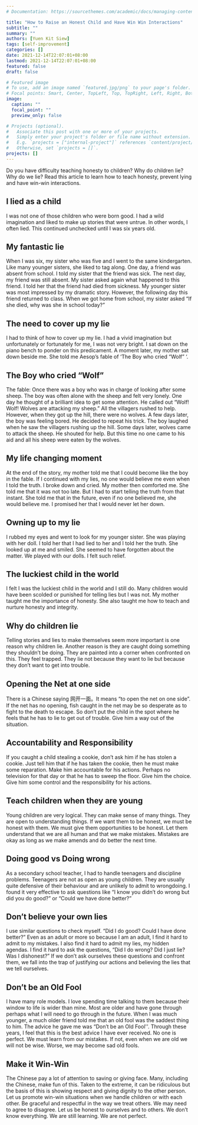 ```yaml
---
# Documentation: https://sourcethemes.com/academic/docs/managing-content/

title: "How to Raise an Honest Child and Have Win Win Interactions"
subtitle: ""
summary: ""
authors: [Yuen Kit Siew]
tags: [self-improvement]
categories: []
date: 2021-12-14T22:07:01+08:00
lastmod: 2021-12-14T22:07:01+08:00
featured: false
draft: false

# Featured image
# To use, add an image named `featured.jpg/png` to your page's folder.
# Focal points: Smart, Center, TopLeft, Top, TopRight, Left, Right, BottomLeft, Bottom, BottomRight.
image:
  caption: ""
  focal_point: ""
  preview_only: false

# Projects (optional).
#   Associate this post with one or more of your projects.
#   Simply enter your project's folder or file name without extension.
#   E.g. `projects = ["internal-project"]` references `content/project/deep-learning/index.md`.
#   Otherwise, set `projects = []`.
projects: []
---
```

Do you have difficulty teaching honesty to children? Why do children lie? Why do we lie? Read this article to learn how to teach honesty, prevent lying and have win-win interactions.

## I lied as a child
I was not one of those children who were born good. I had a wild imagination and liked to make up stories that were untrue. In other words, I often lied. This continued unchecked until I was six years old.

## My fantastic lie
When I was six, my sister who was five and I went to the same kindergarten. Like many younger sisters, she liked to tag along. One day, a friend was absent from school. I told my sister that the friend was sick. The next day, my friend was still absent. My sister asked again what happened to this friend. I told her that the friend had died from sickness. My younger sister was most impressed by my dramatic story.  However, the following day this friend returned to class. When we got home from school, my sister asked “If she died, why was she in school today?”

## The need to cover up my lie
I had to think of how to cover up my lie. I had a vivid imagination but unfortunately or fortunately for me, I was not very bright. I sat down on the piano bench to ponder on this predicament. A moment later, my mother sat down beside me. She told me Aesop’s fable of ‘The Boy who cried “Wolf” ‘.

## The Boy who cried “Wolf”
The fable: Once there was a boy who was in charge of looking after some sheep. The boy was often alone with the sheep and felt very lonely. One day he thought of a brilliant idea to get some attention. He called out “Wolf! Wolf! Wolves are attacking my sheep.” All the villagers rushed to help. However, when they got up the hill, there were no wolves. A few days later, the boy was feeling bored. He decided to repeat his trick. The boy laughed when he saw the villagers rushing up the hill. Some days later, wolves came to attack the sheep. He shouted for help. But this time no one came to his aid and all his sheep were eaten by the wolves.

## My life changing moment
At the end of the story, my mother told me that I could become like the boy in the fable. If I continued with my lies, no one would believe me even when I told the truth. I broke down and cried. My mother then comforted me. She told me that it was not too late. But I had to start telling the truth from that instant. She told me that in the future, even if no one believed me, she would believe me. I promised her that I would never let her down. 

## Owning up to my lie
I rubbed my eyes and went to look for my younger sister. She was playing with her doll. I told her that I had lied to her and I told her the truth. She looked up at me and smiled. She seemed to have forgotten about the matter. We played with our dolls. I felt such relief.

## The luckiest child in the world
I felt I was the luckiest child in the world and I still do. Many children would have been scolded or punished for telling lies but I was not. My mother taught me the importance of honesty. She also taught me how to teach and nurture honesty and integrity. 

## Why do children lie 
Telling stories and lies to make themselves seem more important is one reason why children lie. Another reason is they are caught doing something they shouldn’t be doing. They are painted into a corner when confronted on this. They feel trapped. They lie not because they want to lie but because they don’t want to get into trouble. 

## Opening the Net at one side
There is a Chinese saying 网开一面。It means “to open the net on one side”. If the net has no opening, fish caught in the net may be so desperate as to fight to the death to escape. So don’t put the child in the spot where he feels that he has to lie to get out of trouble. Give him a way out of the situation.

## Accountability and Responsibility
If you caught a child stealing a cookie, don’t ask him if he has stolen a cookie. Just tell him that if he has taken the cookie, then he must make some reparation. Make him accountable for his actions. Perhaps no television for that day or that he has to sweep the floor. Give him the choice. Give him some control and the responsibility for his actions. 

## Teach children when they are young
Young children are very logical. They can make sense of many things. They are open to understanding things. If we want them to be honest, we must be honest with them. We must give them opportunities to be honest. Let them understand that we are all human and that we make mistakes. Mistakes are okay as long as we make amends and do better the next time.

## Doing good vs Doing wrong
As a secondary school teacher, I had to handle teenagers and discipline problems. Teenagers are not as open as young children. They are usually quite defensive of their behaviour and are unlikely to admit to wrongdoing. I found it very effective to ask questions like “I know you didn’t do wrong but did you do good?” or “Could we have done better?” 

## Don’t believe your own lies
I use similar questions to check myself. “Did I do good? Could I have done better?” Even as an adult or more so because I am an adult, I find it hard to admit to my mistakes. I also find it hard to admit my lies, my hidden agendas. I find it hard to ask the questions, “Did I do wrong? Did I just lie? Was I dishonest?” If we don’t ask ourselves these questions and confront them, we fall into the trap of justifying our actions and believing the lies that we tell ourselves. 

##  Don’t be an Old Fool
I have many role models. I love spending time talking to them because their window to life is wider than mine. Most are older and have gone through perhaps what I will need to go through in the future. When I was much younger, a much older friend told me that an old fool was the saddest thing to him. The advice he gave me was “Don’t be an Old Fool''. Through these years, I feel that this is the best advice I have ever received. No one is perfect. We must learn from our mistakes. If not, even when we are old we will not be wise. Worse, we may become sad old fools.

## Make it Win-Win 
The Chinese pay a lot of attention to saving or giving face. Many, including the Chinese, make fun of this. Taken to the extreme, it can be ridiculous but the basis of this is showing respect and giving dignity to the other person. Let us promote win-win situations when we handle children or with each other. Be graceful and respectful in the way we treat others. We may need to agree to disagree. Let us be honest to ourselves and to others. We don’t know everything. We are still learning. We are not perfect.

